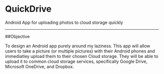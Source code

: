 # QuickDrive
Android App for uploading photos to cloud storage quickly

---

##Objective

To design an Android app purely around my laziness. 
This app will allow users to take a picture (or multiple pictures) with their Android phones and immediatley upload them to their chosen Cloud storage. 
They will be able to upload it to common cloud storage services, specifically Google Drive, Microsoft OneDrive, and Dropbox.
